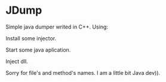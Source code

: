 # JDump
Simple java dumper writed in C++. Using:

Install some injector.

Start some java aplication.

Inject dll.


Sorry for file's and method's names. I am a little bit Java dev)).
